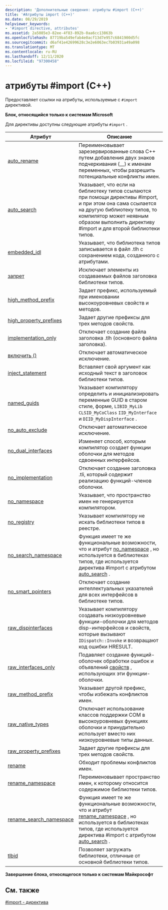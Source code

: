 ```yaml
---
description: 'Дополнительные сведения: атрибуты #import (C++)'
title: '#Атрибуты import (C++)'
ms.date: 08/29/2019
helpviewer_keywords:
- '#import directive, attributes'
ms.assetid: 2a5085e3-82ee-4f83-892b-0aa6cc13863b
ms.openlocfilehash: 87719ba549efab4e0acf13d7e957c6841900d5fc
ms.sourcegitcommit: d6af41e42699628c3e2e6063ec7b03931a49a098
ms.translationtype: MT
ms.contentlocale: ru-RU
ms.lasthandoff: 12/11/2020
ms.locfileid: "97300458"
---
```

# <a name="import-attributes-c"></a>атрибуты #import (C++)

Предоставляет ссылки на атрибуты, используемые с `#import` директивой.

**Блок, относящийся только к системам Microsoft**

Для директивы доступны следующие атрибуты `#import` .

|Атрибут|Описание|
|---------------|-----------------|
|[auto_rename](../preprocessor/auto-rename.md)|Переименовывает зарезервированные слова C++ путем добавления двух знаков подчеркивания (__) к именам переменных, чтобы разрешить потенциальные конфликты имен.|
|[auto_search](../preprocessor/auto-search.md)|Указывает, что если на библиотеку типов ссылаются при помощи директивы #import, и при этом она сама ссылается на другую библиотеку типов, то компилятор может неявным образом выполнить директиву #import и для второй библиотеки типов.|
|[embedded_idl](../preprocessor/embedded-idl.md)|Указывает, что библиотека типов записывается в файл .tlh с сохранением кода, созданного с атрибутами.|
|[запрет](../preprocessor/exclude-hash-import.md)|Исключает элементы из создаваемых файлов заголовка библиотеки типов.|
|[high_method_prefix](../preprocessor/high-method-prefix.md)|Задает префикс, используемый при именовании высокоуровневых свойств и методов.|
|[high_property_prefixes](../preprocessor/high-property-prefixes.md)|Задает другие префиксы для трех методов свойств.|
|[implementation_only](../preprocessor/implementation-only.md)|Отключает создание файла заголовка .tlh (основного файла заголовка).|
|[включить ()](../preprocessor/include-parens.md)|Отключает автоматическое исключение.|
|[inject_statement](../preprocessor/inject-statement.md)|Вставляет свой аргумент как исходный текст в заголовок библиотеки типов.|
|[named_guids](../preprocessor/named-guids.md)|Указывает компилятору определить и инициализировать переменные GUID в старом стиле, форме, `LIBID_MyLib` `CLSID_MyCoClass` `IID_MyInterface` и `DIID_MyDispInterface` .|
|[no_auto_exclude](../preprocessor/no-auto-exclude.md)|Отключает автоматическое исключение.|
|[no_dual_interfaces](../preprocessor/no-dual-interfaces.md)|Изменяет способ, которым компилятор создает функции оболочки для методов сдвоенных интерфейсов.|
|[no_implementation](../preprocessor/no-implementation.md)|Отключает создание заголовка .tli, который содержит реализацию функций-членов оболочки.|
|[no_namespace](../preprocessor/no-namespace.md)|Указывает, что пространство имен не генерируется компилятором.|
|[no_registry](../preprocessor/no-registry.md)|Указывает компилятору не искать библиотеки типов в реестре.|
|[no_search_namespace](../preprocessor/no-search-namespace.md)|Функция имеет те же функциональные возможности, что и атрибут [no_namespace](../preprocessor/no-namespace.md) , но используется в библиотеках типов, где используется директива #import с атрибутом [auto_search](../preprocessor/auto-search.md) .|
|[no_smart_pointers](../preprocessor/no-smart-pointers.md)|Отключает создание интеллектуальных указателей для всех интерфейсов в библиотеке типов.|
|[raw_dispinterfaces](../preprocessor/raw-dispinterfaces.md)|Указывает компилятору создавать низкоуровневые функции-оболочки для методов disp-интерфейсов и свойств, которые вызывают `IDispatch::Invoke` и возвращают код ошибки HRESULT.|
|[raw_interfaces_only](../preprocessor/raw-interfaces-only.md)|Подавляет создание функций-оболочек обработки ошибок и объявлений [свойств](../cpp/property-cpp.md) , использующих эти функции-оболочки.|
|[raw_method_prefix](../preprocessor/raw-method-prefix.md)|Указывает другой префикс, чтобы избежать конфликтов имен.|
|[raw_native_types](../preprocessor/raw-native-types.md)|Отключает использование классов поддержки COM в высокоуровневых функциях оболочки и принудительно использует вместо них низкоуровневые типы данных.|
|[raw_property_prefixes](../preprocessor/raw-property-prefixes.md)|Задает другие префиксы для трех методов свойств.|
|[rename](../preprocessor/rename-hash-import.md)|Обходит проблемы конфликтов имен.|
|[rename_namespace](../preprocessor/rename-namespace.md)|Переименовывает пространство имен, к которому относится содержимое библиотеки типов.|
|[rename_search_namespace](../preprocessor/rename-search-namespace.md)|Функция имеет те же функциональные возможности, что и атрибут [rename_namespace](../preprocessor/rename-namespace.md) , но используется в библиотеках типов, где используется директива #import с атрибутом [auto_search](../preprocessor/auto-search.md) .|
|[tlbid](../preprocessor/tlbid.md)|Позволяет загружать библиотеки, отличные от основной библиотеки типов.|

**Завершение блока, относящегося только к системам Майкрософт**

## <a name="see-also"></a>См. также

[#import - директива](../preprocessor/hash-import-directive-cpp.md)
